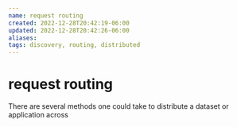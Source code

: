 ```yaml
---
name: request routing
created: 2022-12-28T20:42:19-06:00
updated: 2022-12-28T20:42:26-06:00
aliases: 
tags: discovery, routing, distributed
---
```

# request routing

There are several methods one could take to distribute a dataset or application across 
